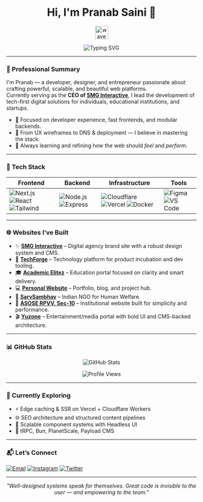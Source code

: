 <h1 align="center">
  Hi, I'm Pranab Saini 👋
</h1>

<p align="center">
  <img src="https://media.giphy.com/media/hvRJCLFzcasrR4ia7z/giphy.gif" width="35px" alt="wave" />
</p>

<p align="center">
  <img src="https://readme-typing-svg.demolab.com?font=Fira+Code&weight=500&size=22&pause=1000&center=true&vCenter=true&width=500&lines=Full-Stack+Developer+%7C+UI/UX+Designer;Founder+%2F+CEO+of+SMG+Interactive;Building+Modern+Web+Infrastructure+%7C+Clean+Design+%2B+Strong+Code" alt="Typing SVG" />
</p>

---

### 💼 Professional Summary

I'm Pranab — a developer, designer, and entrepreneur passionate about crafting powerful, scalable, and beautiful web platforms.  
Currently serving as the **CEO of [SMG Interactive](https://smgin.me)**, I lead the development of tech-first digital solutions for individuals, educational institutions, and startups.

- 🧠 Focused on developer experience, fast frontends, and modular backends.
- 🎯 From UX wireframes to DNS & deployment — I believe in mastering the stack.
- 🌱 Always learning and refining how the web should *feel* and *perform*.

---

### 🧠 Tech Stack

| Frontend | Backend | Infrastructure | Tools |
|---------|--------|----------------|-------|
| ![Next.js](https://img.shields.io/badge/-Next.js-black?style=flat&logo=next.js) ![React](https://img.shields.io/badge/-React-20232A?style=flat&logo=react) ![Tailwind](https://img.shields.io/badge/-Tailwind-06B6D4?style=flat&logo=tailwind-css) | ![Node.js](https://img.shields.io/badge/-Node.js-339933?style=flat&logo=node.js) ![Express](https://img.shields.io/badge/-Express-black?style=flat&logo=express) | ![Cloudflare](https://img.shields.io/badge/-Cloudflare-F38020?style=flat&logo=cloudflare) ![Vercel](https://img.shields.io/badge/-Vercel-000?style=flat&logo=vercel) ![Docker](https://img.shields.io/badge/-Docker-2496ED?style=flat&logo=docker) | ![Figma](https://img.shields.io/badge/-Figma-black?style=flat&logo=figma) ![VS Code](https://img.shields.io/badge/-VS_Code-007ACC?style=flat&logo=visual-studio-code) |

---

### 🌐 Websites I’ve Built

- ✨ [**SMG Interactive**](https://smgin.me) – Digital agency brand site with a robust design system and CMS.
- 🎯 [**TechForge**](https://tforge.me) – Technology platform for product incubation and dev tooling.
- 🎓 [**Academic Elitez**](https://acelite.me) – Education portal focused on clarity and smart delivery.
- 💻 [**Personal Website**](https://pranab.me) – Portfolio, blog, and project hub.
- 🕺 [**SarvSambhav**](https://sarvsambhav.org) – Indian NGO for Human Welfare.
- 🏫 [**ASOSE RPVV, Sec-10**](https://asose.me) – Institutional website built for simplicity and performance.
- 🎬 [**Yuzone**](https://yuzone.me) – Entertainment/media portal with bold UI and CMS-backed architecture.

---

### 📊 GitHub Stats

<p align="center">
  <img src="https://github-readme-stats.vercel.app/api?username=pranabsssssss&show_icons=true&theme=onedark&hide_rank=true" alt="GitHub Stats" />
</p>

<p align="center">
  <img src="https://komarev.com/ghpvc/?username=pranabsssssss&label=Profile+Views&color=blueviolet&style=flat" alt="Profile Views" />
</p>

---

### 🧠 Currently Exploring

- ⚡ Edge caching & SSR on Vercel + Cloudflare Workers  
- 🌐 SEO architecture and structured content pipelines  
- 🔧 Scalable component systems with Headless UI  
- 🧪 tRPC, Bun, PlanetScale, Payload CMS

---

### 📬 Let’s Connect

[![Email](https://img.shields.io/badge/smg@pranab.tech-D14836?style=flat&logo=gmail&logoColor=white)](mailto:smg@pranab.tech)
[![Instagram](https://img.shields.io/badge/@pranabsaini.ig-E4405F?style=flat&logo=instagram&logoColor=white)](https://instagram.com/pranabsaini.ig)
[![Twitter](https://img.shields.io/badge/@pranabsaini1-1DA1F2?style=flat&logo=twitter&logoColor=white)](https://twitter.com/pranabsaini1)

---

<p align="center"><i>"Well-designed systems speak for themselves. Great code is invisible to the user — and empowering to the team."</i></p>
